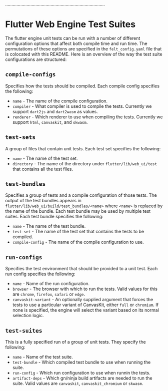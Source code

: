 ...............................................................................

# Flutter Web Engine Test Suites

The flutter engine unit tests can be run with a number of different
configuration options that affect both compile time and run time. The
permutations of these options are specified in the `felt_config.yaml` file that
is colocated with this README. Here is an overview of the way the test suite
configurations are structured:

## `compile-configs`

Specifies how the tests should be compiled. Each compile config specifies the
following:

- `name` - The name of the compile configuration.
- `compiler` - What compiler is used to compile the tests. Currently we support
  `dart2js` and `dart2wasm` as values.
- `renderer` - Which renderer to use when compiling the tests. Currently we
  support `html`, `canvaskit`, and `skwasm`.

## `test-sets`

A group of files that contain unit tests. Each test set specifies the following:

- `name` - The name of the test set.
- `directory` - The name of the directory under `flutter/lib/web_ui/test` that
  contains all the test files.

## `test-bundles`

Specifies a group of tests and a compile configuration of those tests. The
output of the test bundles appears in
`flutter/lib/web_ui/build/test_bundles/<name>` where `<name>` is replaced by the
name of the bundle. Each test bundle may be used by multiple test suites. Each
test bundle specifies the following:

- `name` - The name of the test bundle.
- `test-set` - The name of the test set that contains the tests to be compiled.
- `compile-config` - The name of the compile configuration to use.

## `run-configs`

Specifies the test environment that should be provided to a unit test. Each run
config specifies the following:

- `name` - Name of the run configuration.
- `browser` - The browser with which to run the tests. Valid values for this are
  `chrome`, `firefox`, `safari` or `edge`.
- `canvaskit-variant` - An optionally supplied argument that forces the tests to
  use a particular variant of CanvasKit, either `full` or `chromium`. If none is
  specified, the engine will select the variant based on its normal selection
  logic.

## `test-suites`

This is a fully specified run of a group of unit tests. They specify the
following:

- `name` - Name of the test suite.
- `test-bundle` - Which compiled test bundle to use when running the suite.
- `run-config` - Which run configuration to use when runnin the tests.
- `artifact-deps` - Which gn/ninja build artifacts are needed to run the suite.
  Valid values are `canvaskit`, `canvaskit_chromium` or `skwasm`.
